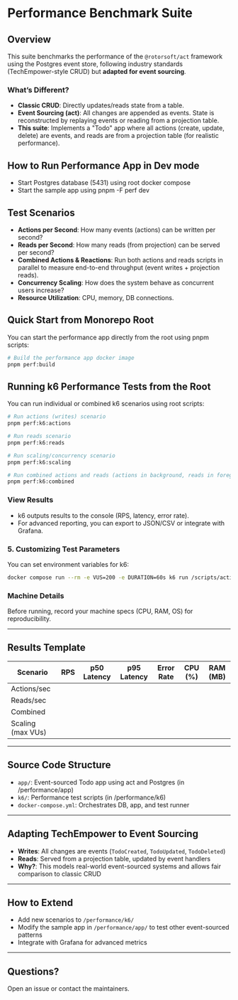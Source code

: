 # Performance Benchmark Suite

## Overview

This suite benchmarks the performance of the `@rotorsoft/act` framework using the Postgres event store, following industry standards (TechEmpower-style CRUD) but **adapted for event sourcing**.

### What’s Different?

- **Classic CRUD**: Directly updates/reads state from a table.
- **Event Sourcing (act)**: All changes are appended as events. State is reconstructed by replaying events or reading from a projection table.
- **This suite**: Implements a "Todo" app where all actions (create, update, delete) are events, and reads are from a projection table (for realistic performance).

## How to Run Performance App in Dev mode

- Start Postgres database (5431) using root docker compose
- Start the sample app using pnpm -F perf dev

## Test Scenarios

- **Actions per Second**: How many events (actions) can be written per second?
- **Reads per Second**: How many reads (from projection) can be served per second?
- **Combined Actions & Reactions**: Run both actions and reads scripts in parallel to measure end-to-end throughput (event writes + projection reads).
- **Concurrency Scaling**: How does the system behave as concurrent users increase?
- **Resource Utilization**: CPU, memory, DB connections.

## Quick Start from Monorepo Root

You can start the performance app directly from the root using pnpm scripts:

```sh
# Build the performance app docker image
pnpm perf:build
```

## Running k6 Performance Tests from the Root

You can run individual or combined k6 scenarios using root scripts:

```sh
# Run actions (writes) scenario
pnpm perf:k6:actions

# Run reads scenario
pnpm perf:k6:reads

# Run scaling/concurrency scenario
pnpm perf:k6:scaling

# Run combined actions and reads (actions in background, reads in foreground)
pnpm perf:k6:combined
```

### View Results

- k6 outputs results to the console (RPS, latency, error rate).
- For advanced reporting, you can export to JSON/CSV or integrate with Grafana.

### 5. Customizing Test Parameters

You can set environment variables for k6:

```sh
docker compose run --rm -e VUS=200 -e DURATION=60s k6 run /scripts/actions.js
```

### Machine Details

Before running, record your machine specs (CPU, RAM, OS) for reproducibility.

---

## Results Template

| Scenario          | RPS | p50 Latency | p95 Latency | Error Rate | CPU (%) | RAM (MB) |
| ----------------- | --- | ----------- | ----------- | ---------- | ------- | -------- |
| Actions/sec       |     |             |             |            |         |          |
| Reads/sec         |     |             |             |            |         |          |
| Combined          |     |             |             |            |         |          |
| Scaling (max VUs) |     |             |             |            |         |          |

---

## Source Code Structure

- `app/`: Event-sourced Todo app using act and Postgres (in /performance/app)
- `k6/`: Performance test scripts (in /performance/k6)
- `docker-compose.yml`: Orchestrates DB, app, and test runner

---

## Adapting TechEmpower to Event Sourcing

- **Writes**: All changes are events (`TodoCreated`, `TodoUpdated`, `TodoDeleted`)
- **Reads**: Served from a projection table, updated by event handlers
- **Why?**: This models real-world event-sourced systems and allows fair comparison to classic CRUD

---

## How to Extend

- Add new scenarios to `/performance/k6/`
- Modify the sample app in `/performance/app/` to test other event-sourced patterns
- Integrate with Grafana for advanced metrics

---

## Questions?

Open an issue or contact the maintainers.
